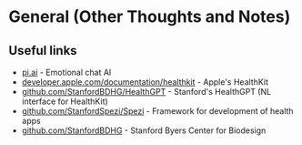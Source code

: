 # General (Other Thoughts and Notes)

## Useful links

- [pi.ai](https://pi.ai) - Emotional chat AI
- [developer.apple.com/documentation/healthkit](https://developer.apple.com/documentation/healthkit) - Apple's HealthKit
- [github.com/StanfordBDHG/HealthGPT](https://github.com/StanfordBDHG/HealthGPT) - Stanford's HealthGPT (NL interface for HealthKit)
- [github.com/StanfordSpezi/Spezi](https://github.com/StanfordSpezi/Spezi) - Framework for development of health apps
- [github.com/StanfordBDHG](https://github.com/StanfordBDHG) - Stanford Byers Center for Biodesign
